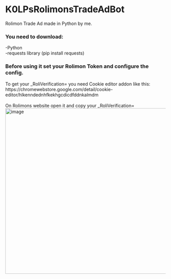 <h1>K0LPsRolimonsTradeAdBot</h1>
Rolimon Trade Ad made in Python by me. <br>
<h3>You need to download:<br></h3>
-Python<br>
-requests library (pip install requests)<br>
<h3>Before using it set your Rolimon Token and configure the config. <br></h3>
To get your _RoliVerification= you need Cookie editor addon like this: <br>
https://chromewebstore.google.com/detail/cookie-editor/hlkenndednhfkekhgcdicdfddnkalmdm <br>
<br>On Rolimons website open it and copy your _RoliVerification=
<img width="630" height="520" alt="image" src="https://github.com/user-attachments/assets/6465d6bf-9419-4f29-9a1c-83dccfca714f" /><br>

